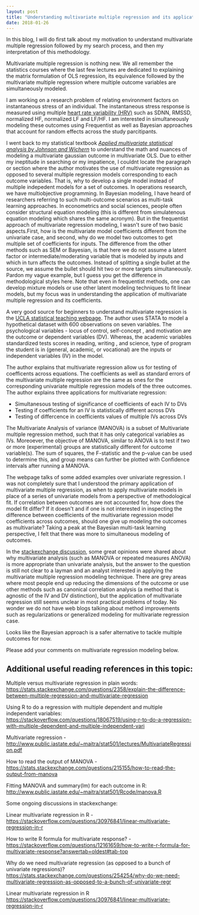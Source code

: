 ```yaml
---
layout: post
title: "Understanding multivariate multiple regression and its application"
date: 2018-01-26
---
```


In this blog, I will do first  talk about my motivation to understand multivariate multiple regression followed by my search process, and then my interpretation of this methodology.

Multivariate multiple regression is nothing new. We all remember the statistics courses where the last few lectures are dedicated to explaining the matrix formulation of OLS regression, its equivalence followed by the multivariate multiple regression where multiple outcome variables are simultaneously modeled.

I am working on a research problem of relating environment factors on instantaneous stress of an individual. The instantaneous stress response is measured using multiple [heart rate variability (HRV)](https://en.wikipedia.org/wiki/Heart_rate_variability) such as SDNN, RMSSD, normalized HF, normalized LF and LF/HF. I am interested in simultaneously modeling these outcomes using Frequentist as well as Bayesian approaches that account for random effects across the study parcitipants. 

I went back to my statistical textbook [_Applied multivariate statistical analysis by Johnson and Wichern_](https://www.pearson.com/us/higher-education/program/Johnson-Applied-Multivariate-Statistical-Analysis-6th-Edition/PGM274834.html) to understand the math and nuances of modeling a multivariate gaussian outcome in multivariate OLS. Due to either my ineptitude in searching or my impatience, I couldnt locate the paragraph or section where the author motivates the use of multivariate regression as opposed to several multiple regression models corresponding to each outcome variables. That is, why to develop a single model instead of multiple indepedent models for a set of outcomes. In operations research, we have multiobjective programming. In Bayesian modeling, I have heard of researchers referring to such multi-outcome scenarios as multi-task learning approaches. In econometrics and social sciences, people often consider structural equation modeling (this is different from simulatenous equation modeling which shares the same acronym). But in the frequentist approach of multivariate regression modeling, I wasn't sure of two basic aspects.First, how is the multivariate model coefficients different from the univariate case, and second, why do we model two outcomes to get multiple set of coefficients for inputs. The difference from the other methods such as SEM or Bayesian, is that here we do not assume a latent factor or intermediate/moderating variable that is modeled by inputs and which in turn affects the outcomes. Instead of splitting a single bullet at the source, we assume the bullet should hit two or more targets simultaneously. Pardon my vague example, but I guess you get the difference in methodological styles here. Note that even in frequentist methods, one can develop mixture models or use other latent modeling techniques to fit linear models, but my focus was in understanding the application of multivariate multiple regression and its coefficients.

A very good source for beginners to understand multivariate regression is the [UCLA statistical teaching webpage](https://stats.idre.ucla.edu/stata/dae/multivariate-regression-analysis/). The author uses STATA to model a hypothetical dataset with 600 observations on seven variables. The psychological variables - locus of control, self-concept , and motivation are the outcome or dependent variables (DV). Whereas, the academic variables standardized tests scores in reading, writing , and science, type of program the student is in (general, academic, or vocational) are the inputs or independent variables (IV) in the model.

The author explains that multivariate regression allow us for testing of coefficents across equations. The coefficients as  well as standard errors of the multivariate multiple regression are the same as ones for the corresponding univariate multiple regression models of the three outcomes. The author explains three applications for multivariate regression:

* Simultanesous testing of significance of coefficients of each IV to DVs
* Testing if coefficients for an IV is statistically different across DVs
* Testing of differcence in coefficients values of multiple IVs across DVs

The Multivariate Analysis of variance (MANOVA) is a subset of Multivariate multiple regression method, such that it has only categorical variables as IVs. Moreoever, the objective of MANOVA, similar to ANOVA is to test if two or more (experimental) groups are statistically different for outcome variable(s). The sum of squares, the F-statistic and the p-value can be used to determine this, and group means can further be plotted with Confidence intervals after running a MANOVA.

The webpage talks of some added examples over univariate regression. I was not completely sure that I understood the primary application of multivariate multiple regression, as when to apply multivariate models in place of a series of univariate models from a perspective of methodological fit. If correlation between outcomes are not accounted for, how does the model fit differ? If it doesn't and if one is not interested in inspecting the difference between coefficients of the multivariate regression model coefficients across outcomes, should one give up modeling the outcomes as multivariate? Taking a peak at the Bayesian multi-task learning perspective, I felt that there was more to simultaneous modeling of outcomes. 

In the [stackexchange discussion](https://stats.stackexchange.com/questions/254254/why-do-we-need-multivariate-regression-as-opposed-to-a-bunch-of-univariate-regr), some great opinions were shared about why multivariate analysis (such as MANOVA or repeated measures ANOVA) is more appropriate than univariate analysis, but the answer to the question is still not clear to a layman and an analyst interested in applying the multivariate multiple regression modeling technique. There are grey areas where most people end up reducing the dimensions of the outcome or use other methods such as canonical correlation analysis (a method that is agnostic of the IV and DV distinction), but the application of multivariate regression still seems unclear in most practical problems of today. No wonder we do not have web blogs talking about method improvements such as regularizations or generalized modeling for multivariate regression case. 

Looks like the Bayesian approach is a safer alternative to tackle multiple outcomes for now. 

Please add your comments on multivariate regression modeling below.    

## Additional useful reading references in this topic:

Multiple versus multivariate regression in plain words: https://stats.stackexchange.com/questions/2358/explain-the-difference-between-multiple-regression-and-multivariate-regression

Using R to do a regression with multiple dependent and multiple independent variables:
https://stackoverflow.com/questions/18067519/using-r-to-do-a-regression-with-multiple-dependent-and-multiple-independent-vari

Multivariate regression - http://www.public.iastate.edu/~maitra/stat501/lectures/MultivariateRegression.pdf

How to read the output of MANOVA - https://stats.stackexchange.com/questions/215155/how-to-read-the-output-from-manova

Fitting MANOVA and summary(lm) for each outcome in R: http://www.public.iastate.edu/~maitra/stat501/Rcode/manova.R

Some ongoing discussions in stackexchange: 

Linear multivariate regression in R - https://stackoverflow.com/questions/30976841/linear-multivariate-regression-in-r 

How to write R formula for multivariate response? -        https://stackoverflow.com/questions/12161659/how-to-write-r-formula-for-multivariate-response?answertab=oldest#tab-top

Why do we need multivariate regression (as opposed to a bunch of univariate regressions)?
https://stats.stackexchange.com/questions/254254/why-do-we-need-multivariate-regression-as-opposed-to-a-bunch-of-univariate-regr

Linear multivariate regression in R
https://stackoverflow.com/questions/30976841/linear-multivariate-regression-in-r
       


